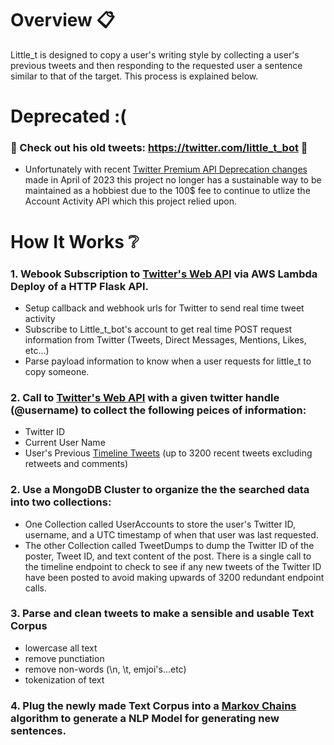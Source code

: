 # Overview 📋
Little_t is designed to copy a user's writing style by collecting a user's previous tweets and then responding to the requested user a sentence similar to that of the target. This process is explained below. 

# Deprecated :(

### 🐣 Check out his old tweets: https://twitter.com/little_t_bot 🐣
- Unfortunately with recent [Twitter Premium API Deprecation changes](https://twittercommunity.com/t/deprecating-the-premium-v1-1-api/191092) made in April of 2023 this project no longer has a sustainable way to be maintained as a hobbiest due to the 100$ fee to continue to utlize the Account Activity API which this project relied upon. 

# How It Works ❔

### 1. Webook Subscription to [Twitter's Web API](https://developer.twitter.com/en/docs/twitter-api/enterprise/account-activity-api/quick-start/enterprise-account-activity-api) via AWS Lambda Deploy of a HTTP Flask API. 
- Setup callback and webhook urls for Twitter to send real time tweet activity 
- Subscribe to Little_t_bot's account to get real time POST request information from Twitter (Tweets, Direct Messages, Mentions, Likes, etc...)
- Parse payload information to know when a user requests for little_t to copy someone.

### 2. Call to [Twitter's Web API](https://developer.twitter.com/en/docs/twitter-api) with a given twitter handle (@username) to collect the following peices of information:
  - Twitter ID
  - Current User Name
  - User's Previous [Timeline Tweets](https://developer.twitter.com/en/docs/twitter-api/v1/tweets/timelines/overview) (up to 3200 recent tweets excluding retweets and comments) 

### 2. Use a MongoDB Cluster to organize the the searched data into two collections:
  - One Collection called UserAccounts to store the user's Twitter ID, username, and a UTC timestamp of when that user was last requested. 
  - The other Collection called TweetDumps to dump the Twitter ID of the poster, Tweet ID, and text content of the post. There is a single call to the timeline endpoint to check to see if any new tweets of the Twitter ID have been posted to avoid making upwards of 3200 redundant endpoint calls.  
  
### 3. Parse and clean tweets to make a sensible and usable Text Corpus 
- lowercase all text
- remove punctiation
- remove non-words (\n, \t, emjoi's...etc)
- tokenization of text

### 4. Plug the newly made Text Corpus into a [Markov Chains](https://en.wikipedia.org/wiki/Markov_chain) algorithm to generate a NLP Model for generating new sentences. 
